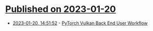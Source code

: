 # [Published on 2023-01-20](index.md)

* [2023-01-20, 14:51:52](https://news.ycombinator.com/item?id=34453881) - [PyTorch Vulkan Back End User Workflow](https://pytorch.org/tutorials/prototype/vulkan_workflow.html)
